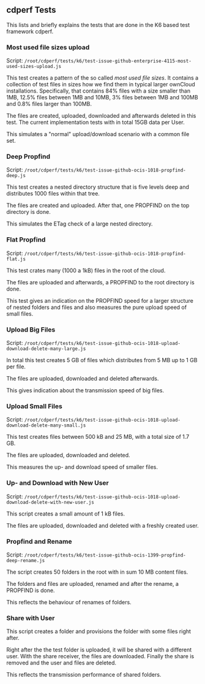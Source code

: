 
## cdperf Tests

This lists and briefly explains the tests that are done in the K6 based test framework cdperf.

### Most used file sizes upload

Script: `/root/cdperf/tests/k6/test-issue-github-enterprise-4115-most-used-sizes-upload.js`

This test creates a pattern of the so called *most used file sizes*. It contains a collection of test files in sizes how we find them in typical larger ownCloud installations. Specifically, that contains 84% files with a size smaller than 1MB, 12.5% files between 1MB and 10MB, 3% files between 1MB and 100MB and 0.8% files larger than 100MB.

The files are created, uploaded, downloaded and afterwards deleted in this test. The current implementation tests with in total 15GB data per User.

This simulates a "normal" upload/download scenario with a common file set.

### Deep Propfind

Script: `/root/cdperf/tests/k6/test-issue-github-ocis-1018-propfind-deep.js`

This test creates a nested directory structure that is five levels deep and distributes 1000 files within that tree.

The files are created and uploaded. After that, one PROPFIND on the top directory is done.

This simulates the ETag check of a large nested directory.

### Flat Propfind

Script: `/root/cdperf/tests/k6/test-issue-github-ocis-1018-propfind-flat.js`

This test crates many (1000 a 1kB) files in the root of the cloud.

The files are uploaded and afterwards, a PROPFIND to the root directory is done.

This test gives an indication on the PROPFIND speed for a larger structure of nested folders and files and also measures the pure upload speed of small files.

### Upload Big Files

Script: `/root/cdperf/tests/k6/test-issue-github-ocis-1018-upload-download-delete-many-large.js`

In total this test creates 5 GB of files which distributes from 5 MB up to 1 GB per file.

The files are uploaded, downloaded and deleted afterwards.

This gives indication about the transmission speed of big files.

### Upload Small Files

Script: `/root/cdperf/tests/k6/test-issue-github-ocis-1018-upload-download-delete-many-small.js`

This test creates files between 500 kB and 25 MB, with a total size of 1.7 GB.

The files are uploaded, downloaded and deleted.

This measures the up- and download speed of smaller files.

### Up- and Download with New User

Script: `/root/cdperf/tests/k6/test-issue-github-ocis-1018-upload-download-delete-with-new-user.js`

This script creates a small amount of 1 kB files.

The files are uploaded, downloaded and deleted with a freshly created user.

### Propfind and Rename

Script: `/root/cdperf/tests/k6/test-issue-github-ocis-1399-propfind-deep-rename.js`

The script creates 50 folders in the root with in sum 10 MB content files.

The folders and files are uploaded, renamed and after the rename, a PROPFIND is done.

This reflects the behaviour of renames of folders.

### Share with User

This script creates a folder and provisions the folder with some files right after.

Right after the the test folder is uploaded, it will be shared with a different user. With the share receiver, the files are downloaded. Finally the share is removed and the user and files are deleted.

This reflects the transmission performance of shared folders.

